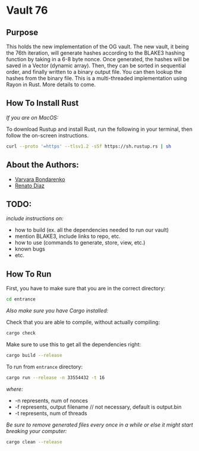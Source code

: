 # Vault 76
## Purpose

This holds the new implementation of the OG vault. The new vault, it being the 76th iteration, will generate hashes according to the BLAKE3 hashing function by taking in a 6-8 byte nonce. Once generated, the hashes will be saved in a Vector (dynamic array). Then, they can be sorted in sequential order, and finally written to a binary output file. You can then lookup the hashes from the binary file. This is a multi-threaded implementation using Rayon in Rust. More details to come.

## How To Install Rust

*If you are on MacOS:*

To download Rustup and install Rust, run the following in your terminal, then follow the on-screen instructions.

```bash
curl --proto '=https' --tlsv1.2 -sSf https://sh.rustup.rs | sh
```

## About the Authors:
* [Varvara Bondarenko](varvara.bondarenko14@gmail.com) 
* [Renato Diaz](https://www.linkedin.com/in/renato-diaz/)

## TODO:
*include instructions on:* 
* how to build (ex. all the dependencies needed to run our vault)
* mention BLAKE3, include links to repo, etc.
* how to use (commands to generate, store, view, etc.)
* known bugs
* etc.

## How To Run

First, you have to make sure that you are in the correct directory:
```bash
cd entrance
```

*Also make sure you have Cargo installed:*

Check that you are able to compile, without actually compiling:
```bash
cargo check
```

Make sure to use this to get all the dependencies right:
```bash
cargo build --release
```
To run from `entrance` directory:
```bash
cargo run --release -n 33554432 -t 16
```
*where:*
* -n represents, num of nonces
* -f represents, output filename // not necessary, default is output.bin
* -t represents, num of threads

*Be sure to remove generated files every once in a while or else it might start breaking your computer:*
```bash
cargo clean --release
```
